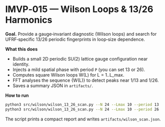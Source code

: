 
# IMVP‑015 — Wilson Loops & 13/26 Harmonics

**Goal.** Provide a gauge‑invariant diagnostic (Wilson loops) and search for
UFRF‑specific 13/26 periodic fingerprints in loop‑size dependence.

**What this does**
- Builds a small 2D periodic SU(2) lattice gauge configuration near identity.
- Injects a mild spatial phase with period `P` (you can set 13 or 26).
- Computes square Wilson loops W(L) for L = 1..L_max.
- FFT analyses the sequence {W(L)} to detect peaks near 1/13 and 1/26.
- Saves a summary JSON in `artifacts/`.

**How to run**
```bash
python3 src/wilson/wilson_13_26_scan.py --N 24 --Lmax 10 --period 13
python3 src/wilson/wilson_13_26_scan.py --N 24 --Lmax 10 --period 26
```
The script prints a compact report and writes `artifacts/wilson_scan.json`.
